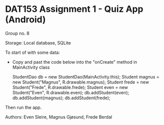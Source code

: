 # DAT153 Assignment 1 - Quiz App (Android)

Group no. 8

Storage: Local database, SQLite

To start of with some data: 

- Copy and past the code below into the "onCreate" method in MainActivity class 

  StudentDao db = new StudentDao(MainActivity.this);
        Student magnus = new Student("Magnus", R.drawable.magnus);
        Student frede = new Student("Frede", R.drawable.frede);
        Student even = new Student("Even", R.drawable.even);
        db.addStudent(even);
        db.addStudent(magnus);
        db.addStudent(frede);

Then run the app. 

Authors: Even Sleire, Magnus Gjøsund, Frede Berdal
